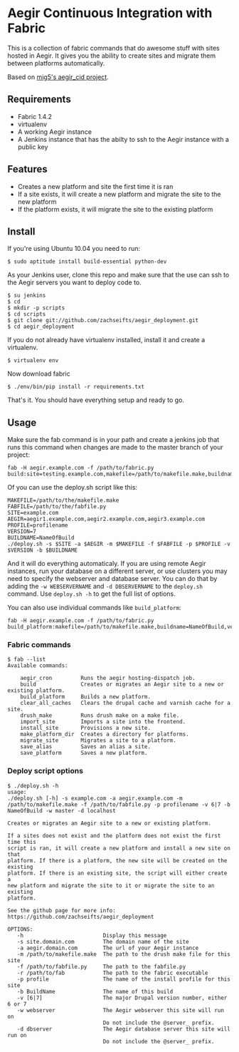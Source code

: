 # Aegir Continuous Integration with Fabric

This is a collection of fabric commands that do awesome stuff with sites 
hosted in Aegir. It gives you the ability to create sites and migrate them
between platforms automatically.

Based on [mig5's aegir\_cid project](https://github.com/mig5/aegir_cid).

## Requirements

 - Fabric 1.4.2
 - virtualenv
 - A working Aegir instance
 - A Jenkins instance that has the abilty to ssh to the Aegir instance with a public key

## Features

 - Creates a new platform and site the first time it is ran
 - If a site exists, it will create a new platform and migrate the site
   to the new platform
 - If the platform exists, it will migrate the site to the existing platform

## Install

If you're using Ubuntu 10.04 you need to run:

    $ sudo aptitude install build-essential python-dev

As your Jenkins user, clone this repo and make sure that the use can ssh to the
Aegir servers you want to deploy code to.

    $ su jenkins
    $ cd 
    $ mkdir -p scripts
    $ cd scripts
    $ git clone git://github.com/zachseifts/aegir_deployment.git
    $ cd aegir_deployment

If you do not already have virtualenv installed, install it and create a virtualenv.

    $ virtualenv env

Now download fabric

    $ ./env/bin/pip install -r requirements.txt

That's it. You should have everything setup and ready to go.

## Usage

Make sure the fab command is in your path and create a jenkins job that runs
this command when changes are made to the master branch of your project:

    fab -H aegir.example.com -f /path/to/fabric.py build:site=testing.example.com,makefile=/path/to/makefile.make,buildname=NameOfBuild,webserver=master,dbserver=localhost,profile=ProfileName,version=7
 
Of you can use the deploy.sh script like this:

    MAKEFILE=/path/to/the/makefile.make
    FABFILE=/path/to/the/fabfile.py
    SITE=example.com
    AEGIR=aegir1.example.com,aegir2.example.com,aegir3.example.com
    PROFILE=profilename
    VERSION=7
    BUILDNAME=NameOfBuild
    ./deploy.sh -s $SITE -a $AEGIR -m $MAKEFILE -f $FABFILE -p $PROFILE -v $VERSION -b $BUILDNAME

And it will do everything automaticaly. If you are using remote Aegir
instances, run your database on a different server, or use clusters you
may need to specify the webserver and database server. You can do that by
adding the `-w WEBSERVERNAME` and `-d DBSERVERNAME` to the `deploy.sh`
command. Use `deploy.sh -h` to get the full list of options.

You can also use individual commands like `build_platform`:

    fab -H aegir.example.com -f /path/to/fabric.py build_platform:makefile=/path/to/makefile.make,buildname=NameOfBuild,version=7

### Fabric commands

    $ fab --list
    Available commands:

        aegir_cron         Runs the aegir hosting-dispatch job.
        build              Creates or migrates an Aegir site to a new or existing platform.
        build_platform     Builds a new platform.
        clear_all_caches   Clears the drupal cache and varnish cache for a site.
        drush_make         Runs drush make on a make file.
        import_site        Imports a site into the frontend.
        install_site       Provisions a new site.
        make_platform_dir  Creates a directory for platforms.
        migrate_site       Migrates a site to a platform.
        save_alias         Saves an alias a site.
        save_platform      Saves a new platform.

### Deploy script options

    $ ./deploy.sh -h
    usage:
    ./deploy.sh [-h] -s example.com -a aegir.example.com -m /path/to/makefile.make -f /path/to/fabfile.py -p profilename -v 6|7 -b NameOfBuild -w master -d localhost

    Creates or migrates an Aegir site to a new or existing platform.

    If a sites does not exist and the platform does not exist the first time this
    script is ran, it will create a new platform and install a new site on that
    platform. If there is a platform, the new site will be created on the existing
    platform. If there is an existing site, the script will either create a
    new platform and migrate the site to it or migrate the site to an existing
    platform.

    See the github page for more info: https://github.com/zachseifts/aegir_deployment

    OPTIONS:
       -h                         Display this message
       -s site.domain.com         The domain name of the site
       -a aegir.domain.com        The url of your Aegir instance
       -m /path/to/makefile.make  The path to the drush make file for this site
       -f /path/to/fabfile.py     The path to the fabfile.py
       -r /path/to/fab            The path to the fabric executable
       -p profile                 The name of the install profile for this site
       -b BuildName               The name of this build
       -v [6|7]                   The major Drupal version number, either 6 or 7
       -w webserver               The Aegir webserver this site will run on
                                  Do not include the @server_ prefix.
       -d dbserver                The Aegir database server this site will run on
                                  Do not include the @server_ prefix.

